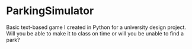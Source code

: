 # ParkingSimulator
Basic text-based game I created in Python for a university design project.
Will you be able to make it to class on time or will you be unable to find a park?
